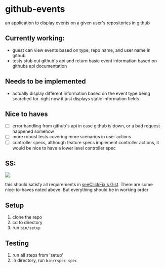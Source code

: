 # github-events
an application to display events on a given user's repositories in github

## Currently working:
- guest can view events based on type, repo name, and user name in github
- tests stub out github's api and return basic event information based on
  githubs api documentation

## Needs to be implemented
- actually display different information based on the event type being searched
  for. right now it just displays static information fields

## Nice to haves
- [ ] error handling from github's api in case github is down, or a bad request
  happened somehow
- [ ] more robust tests covering more scenarios in user actions
- [ ] controller specs, although feature specs implement controller actions, it
  would be nice to have a lower level controller spec
  
## SS:
![](http://i.imgur.com/w5I7xp1.gif)

this should satisfy all requirements in [seeClickFix's
Gist](https://gist.github.com/gwright/d4a73db35147e5de5553fea7fe03ab11). There
are some nice-to-haves noted above. But everything should be in working order

## Setup
1. clone the repo
2. cd to directory
3. run `bin/setup`

## Testing
1. run all steps from 'setup'
2. in directory, run `bin/rspec spec`
